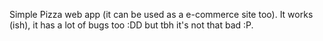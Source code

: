 Simple Pizza web app (it can be used as a e-commerce site too). It works (ish), it has a lot of bugs too :DD but tbh it's not that bad :P.
